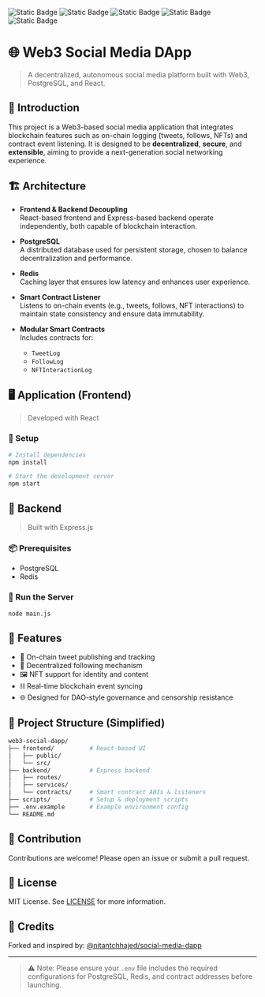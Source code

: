 ![Static Badge](https://img.shields.io/badge/author-3klxi-green) ![Static Badge](https://img.shields.io/badge/version-0.0.1-orange) ![Static Badge](https://img.shields.io/badge/NodeJS-v22.13.1-blue) ![Static Badge](https://img.shields.io/badge/npm-10.5.2-red) ![Static Badge](https://img.shields.io/badge/express-%405.1.0-green)
# 🌐 Web3 Social Media DApp

> A decentralized, autonomous social media platform built with Web3, PostgreSQL, and React.

## 📖 Introduction

This project is a Web3-based social media application that integrates blockchain features such as on-chain logging (tweets, follows, NFTs) and contract event listening. It is designed to be **decentralized**, **secure**, and **extensible**, aiming to provide a next-generation social networking experience.

## 🏗️ Architecture

- **Frontend & Backend Decoupling**  
  React-based frontend and Express-based backend operate independently, both capable of blockchain interaction.

- **PostgreSQL**  
  A distributed database used for persistent storage, chosen to balance decentralization and performance.

- **Redis**  
  Caching layer that ensures low latency and enhances user experience.

- **Smart Contract Listener**  
  Listens to on-chain events (e.g., tweets, follows, NFT interactions) to maintain state consistency and ensure data immutability.

- **Modular Smart Contracts**  
  Includes contracts for:
  - `TweetLog`
  - `FollowLog`
  - `NFTInteractionLog`

## 🖥️ Application (Frontend)

> Developed with React

### 🚀 Setup

```bash
# Install dependencies
npm install

# Start the development server
npm start
````

## 🔧 Backend

> Built with Express.js

### 📦 Prerequisites

* PostgreSQL
* Redis

### 🚀 Run the Server

```bash
node main.js
```

## 🧩 Features

* 📝 On-chain tweet publishing and tracking
* 👥 Decentralized following mechanism
* 🖼️ NFT support for identity and content
* ⛓️ Real-time blockchain event syncing
* 🌐 Designed for DAO-style governance and censorship resistance

## 📂 Project Structure (Simplified)

```bash
web3-social-dapp/
├── frontend/          # React-based UI
│   ├── public/
│   └── src/
├── backend/           # Express backend
│   ├── routes/
│   ├── services/
│   └── contracts/     # Smart contract ABIs & listeners
├── scripts/           # Setup & deployment scripts
├── .env.example       # Example environment config
└── README.md
```

## 🤝 Contribution

Contributions are welcome! Please open an issue or submit a pull request.

## 📄 License

MIT License. See [LICENSE](./LICENSE) for more information.

## 🧱 Credits

Forked and inspired by:
[@nitantchhajed/social-media-dapp](https://github.com/nitantchhajed/social-media-dapp)

---

> ⚠️ Note: Please ensure your `.env` file includes the required configurations for PostgreSQL, Redis, and contract addresses before launching.

